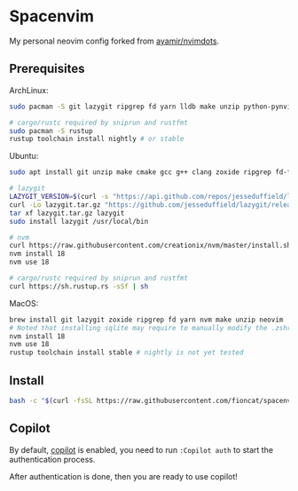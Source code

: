 # Spacenvim

My personal neovim config forked from [ayamir/nvimdots](https://github.com/ayamir/nvimdots).

## Prerequisites

ArchLinux:

```bash
sudo pacman -S git lazygit ripgrep fd yarn lldb make unzip python-pynvim fzf nodejs

# cargo/rustc required by sniprun and rustfmt
sudo pacman -S rustup
rustup toolchain install nightly # or stable
```

Ubuntu:

```bash
sudo apt install git unzip make cmake gcc g++ clang zoxide ripgrep fd-find yarn lldb python3-pip  python3-venv

# lazygit
LAZYGIT_VERSION=$(curl -s "https://api.github.com/repos/jesseduffield/lazygit/releases/latest" | grep -Po '"tag_name": "v\K[^"]*')
curl -Lo lazygit.tar.gz "https://github.com/jesseduffield/lazygit/releases/latest/download/lazygit_${LAZYGIT_VERSION}_Linux_x86_64.tar.gz"
tar xf lazygit.tar.gz lazygit
sudo install lazygit /usr/local/bin

# nvm
curl https://raw.githubusercontent.com/creationix/nvm/master/install.sh | bash
nvm install 18
nvm use 18

# cargo/rustc required by sniprun and rustfmt
curl https://sh.rustup.rs -sSf | sh
```

MacOS:

```bash
brew install git lazygit zoxide ripgrep fd yarn nvm make unzip neovim
# Noted that installing sqlite may require to manually modify the .zshrc file (follow the instruction shown with brew when installing)
nvm install 18
nvm use 18
rustup toolchain install stable # nightly is not yet tested
```

## Install

```bash
bash -c "$(curl -fsSL https://raw.githubusercontent.com/fioncat/spacenvim/HEAD/scripts/install.sh)"
```

## Copilot

By default, [copilot](https://github.com/features/copilot) is enabled, you need to run `:Copilot auth` to start the authentication process.

After authentication is done, then you are ready to use copilot!

